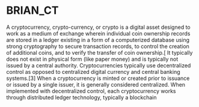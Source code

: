 # BRIAN_CT
A cryptocurrency, crypto-currency, or crypto is a digital asset designed to work as a medium of exchange wherein individual coin ownership records are stored in a ledger existing in a form of a computerized database using strong cryptography to secure transaction records, to control the creation of additional coins, and to verify the transfer of coin ownership.[
It typically does not exist in physical form (like paper money) and is typically not issued by a central authority. Cryptocurrencies typically use decentralized control as opposed to centralized digital currency and central banking systems.[3] When a cryptocurrency is minted or created prior to issuance or issued by a single issuer, it is generally considered centralized. When implemented with decentralized control, each cryptocurrency works through distributed ledger technology, typically a blockchain
